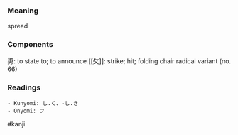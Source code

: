### Meaning

spread

### Components

旉: to state to; to announce [[攵]]: strike; hit; folding chair radical variant (no. 66)

### Readings

```
- Kunyomi: し.く、-し.き
- Onyomi: フ
```

#kanji